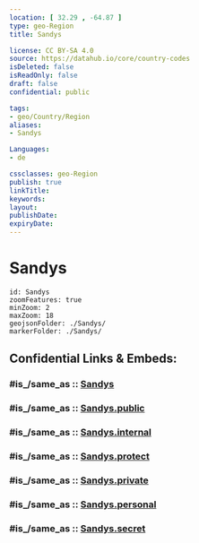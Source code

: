 ```yaml
---
location: [ 32.29 , -64.87 ] 
type: geo-Region
title: Sandys

license: CC BY-SA 4.0
source: https://datahub.io/core/country-codes
isDeleted: false
isReadOnly: false
draft: false
confidential: public

tags:
- geo/Country/Region
aliases:
- Sandys

Languages:
- de

cssclasses: geo-Region
publish: true
linkTitle: 
keywords: 
layout: 
publishDate: 
expiryDate: 
---
```


# Sandys

```leaflet
id: Sandys
zoomFeatures: true 
minZoom: 2 
maxZoom: 18
geojsonFolder: ./Sandys/
markerFolder: ./Sandys/
```


## Confidential Links & Embeds: 

### #is_/same_as :: [Sandys](/_Standards/Earth/Continent/America~Caribbean/Bermuda/Counties/Sandys.md) 

### #is_/same_as :: [Sandys.public](/_public/Earth/Continent/America~Caribbean/Bermuda/Counties/Sandys.public.md) 

### #is_/same_as :: [Sandys.internal](/_internal/Earth/Continent/America~Caribbean/Bermuda/Counties/Sandys.internal.md) 

### #is_/same_as :: [Sandys.protect](/_protect/Earth/Continent/America~Caribbean/Bermuda/Counties/Sandys.protect.md) 

### #is_/same_as :: [Sandys.private](/_private/Earth/Continent/America~Caribbean/Bermuda/Counties/Sandys.private.md) 

### #is_/same_as :: [Sandys.personal](/_personal/Earth/Continent/America~Caribbean/Bermuda/Counties/Sandys.personal.md) 

### #is_/same_as :: [Sandys.secret](/_secret/Earth/Continent/America~Caribbean/Bermuda/Counties/Sandys.secret.md)

